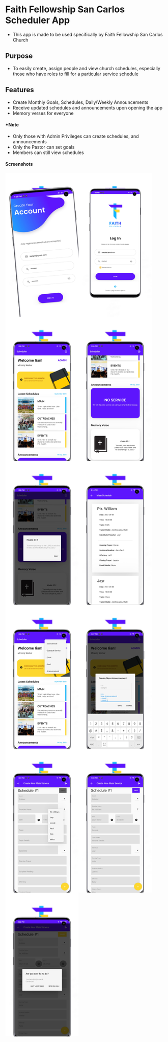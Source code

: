 # Faith Fellowship San Carlos Scheduler App
- This app is made to be used specifically by Faith Fellowship San Carlos Church

## Purpose
- To easily create, assign people and view church schedules, especially those who have roles to fill for a particular service schedule

## Features
- Create Monthly Goals, Schedules, Daily/Weekly Announcements
- Receive updated schedules and announcements upon opening the app
- Memory verses for everyone

#### *Note
- Only those with Admin Privileges can create schedules, and announcements
- Only the Pastor can set goals
- Members can still view schedules

#### Screenshots

<a href="url"><img src="https://github.com/iianarmas/ffsc_scheduler/blob/main/mockups/tia393612602921175319.png" align="left" height="450" width="230" ></a>
<a href="url"><img src="https://github.com/iianarmas/ffsc_scheduler/blob/main/mockups/tia2970822553879482993.png" align="left" height="450" width="230" ></a>
<a href="url"><img src="https://github.com/iianarmas/ffsc_scheduler/blob/main/mockups/tia1226991267101512657.png" align="left" height="450" width="230" ></a>
<a href="url"><img src="https://github.com/iianarmas/ffsc_scheduler/blob/main/mockups/tia2864744264174066777.png" align="left" height="450" width="230" ></a>
<a href="url"><img src="https://github.com/iianarmas/ffsc_scheduler/blob/main/mockups/tia5262496256115508478.png" align="left" height="450" width="230" ></a>
<a href="url"><img src="https://github.com/iianarmas/ffsc_scheduler/blob/main/mockups/tia4359083566426175858.png" align="left" height="450" width="230" ></a>
<a href="url"><img src="https://github.com/iianarmas/ffsc_scheduler/blob/main/mockups/tia2739621694333509161.png" align="left" height="450" width="230" ></a>
<a href="url"><img src="https://github.com/iianarmas/ffsc_scheduler/blob/main/mockups/tia8873971139298830235.png" align="left" height="450" width="230" ></a>
<a href="url"><img src="https://github.com/iianarmas/ffsc_scheduler/blob/main/mockups/tia6100228928230783366.png" align="left" height="450" width="230" ></a>
<a href="url"><img src="https://github.com/iianarmas/ffsc_scheduler/blob/main/mockups/tia1262707180858253240.png" align="left" height="450" width="230" ></a>
<a href="url"><img src="https://github.com/iianarmas/ffsc_scheduler/blob/main/mockups/tia8932647450733434132.png" align="left" height="450" width="230" ></a>

